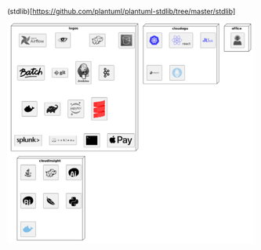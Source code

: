 (stdlib)[https://github.com/plantuml/plantuml-stdlib/tree/master/stdlib]

![logos_cheet_](https://raw.githubusercontent.com/tfedorov/scala-save/refs/heads/master/plantuml/spreed-sheet/logos_cheet_.png)
